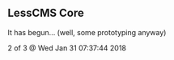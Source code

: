 LessCMS Core
------------

It has begun... (well, some prototyping anyway)

2 of 3 @ Wed Jan 31 07:37:44 2018
